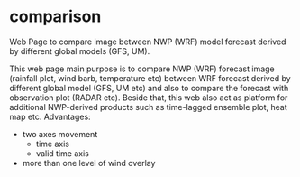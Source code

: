 # comparison
Web Page to compare image between NWP (WRF) model forecast derived by different global models (GFS, UM).

This web page main purpose is to compare NWP (WRF) forecast image (rainfall plot, wind barb, temperature etc) between WRF forecast derived by different global model (GFS, UM etc) and also to compare the forecast with observation plot (RADAR etc). Beside that, this web also act as platform for additional NWP-derived products such as time-lagged ensemble plot, heat map etc. Advantages:
- two axes movement 
  - time axis 
  - valid time axis
- more than one level of wind overlay
